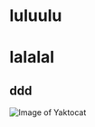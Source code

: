 # luluulu

# lalalal 

## ddd

![Image of Yaktocat](https://octodex.github.com/images/yaktocat.png)


